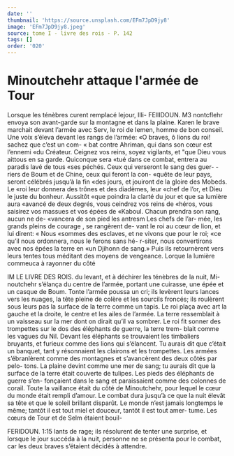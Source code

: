 ```yaml
---
date: ''
thumbnail: 'https://source.unsplash.com/EFm7JpD9jy8'
image: 'EFm7JpD9jy8.jpeg'
source: tome I - livre des rois - P. 142
tags: []
order: '020'
---
```


# Minoutchehr attaque l'armée de Tour

Lorsque les ténèbres curent remplacé lejour, Illi-
FEIlIDOUN. M3 nontcflehr envoya son avant-garde sur la montagne
et dans la plaine. Karen le brave marchait devant l’armée avec Serv, le roi de Iemen, homme de bon conseil. Une voix s’éleva devant les rangs de l’armée:
«O braves, ô lions du roi! sachez que c’est un com-
« bat contre Ahriman, qui dans son cœur est l’ennemi
«du Créateur. Ceignez vos reins, soyez vigilants, et
"que Dieu vous aittous en sa garde. Quiconque sera
«tué dans ce combat, entrera au paradis lavé de tous
«ses péchés. Ceux qui verseront le sang des guer-
-riers de Boum et de Chine, ceux qui feront la con- «quête de leur pays, seront célébrés jusqu’à la fin
«des jours, et jouiront de la gloire des Mobeds. Le «roi leur donnera des trônes et des diadèmes, leur «chef de l’or, et Dieu le juste du bonheur. Aussitôt «que poindra la clarté du jour et que sa lumière aura «avancé de deux degrés, vous ceindrez vos reins de «héros, vous saisirez vos massues et vos épées de «Kaboul. Chacun prendra son rang, aucun ne de- «vancera de son pied les antresm Les chefs de l’ar- mée, les grands pleins de courage , se rangèrent de- vant le roi au cœur de lion, et lui dirent: « Nous «sommes des esclaves, et ne vivons que pour le roi; «ce qu’il nous ordonnera, nous le ferons sans hé- r-siter, nous convertirons avec nos épées la terre en «un Djihonn de sang.» Puis ils retournèrent vers leurs tentes tous méditant des moyens de vengeance.
Lorque la lumière commeuca à rayonner du côté

IM LE LIVRE DES ROIS.
du levant, et à déchirer les ténèbres de la nuit, Mi-
noutchehr s’élança du centre de l’armée, portant une
cuirasse, une épée et un casque de Boum. Tonte l’armée poussa un cri; ils levèrent leurs lances vers
les nuages, la tête pleine de colère et les sourcils froncés; ils roulèrent sous leurs pas la surface de la terre comme un tapis. Le roi plaça avec art la gauche et la droite, le centre et les ailes de l’armée. La terre ressemblait à un vaisseau sur la mer dont on dirait qu’il va sombrer. Le roi fit sonner des trompettes sur le dos des éléphants de guerre, la terre trem- blait comme les vagues du Nil. Devant les éléphants
se trouvaient les timbaliers bruyants, et furieux comme des lions qui s’élancent. Tu aurais dit que c’était un banquet, tant y résonnaient les clairons et
les trompettes. Les armées s’ébranlèrent comme des montagnes et s’avancèrent des deux côtés par pelo-
tons. La plaine devint comme une mer de sang; tu aurais dit que la surface de la terre était couverte
de tulipes. Les pieds des éléphants de guerre s’en-
fonçaient dans le sang et paraissaient comme des colonnes de corail. Toute la vaillance était du côté
de Minoutchehr, pour lequel le cœur du monde était rempli d’amour. Le combat dura jusqu’à ce que la
nuit élevât sa tête et que le soleil brillant disparût.
Le monde n’est jamais longtemps le même; tantôt
il est tout miel et douceur, tantôt il est tout amer- tume. Les cœurs de Tour et de Selm étaient bouil-

FERIDOUN. 1:15 Iants de rage; ils résolurent de tenter une surprise,
et lorsque le jour succéda à la nuit, personne ne se présenta pour le combat, car les deux braves s’étaient décidés à attendre.

